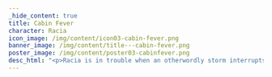 ```yaml
---
_hide_content: true
title: Cabin Fever
character: Racia
icon_image: /img/content/icon03-cabin-fever.png
banner_image: /img/content/title---cabin-fever.png
poster_image: /img/content/poster03-cabinfever.png
desc_html: "<p>Racia is in trouble when an otherwordly storm interrupts her flight over the freezing tundra. As passengers are tossed this way and that, Racia's thoughts drift from her present predicament to the horrible possibilities the future may hold. 12 pages. Updates M/W/F.</p>"
---
```

